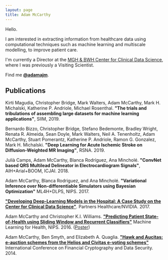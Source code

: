 ```yaml
---
layout: page
title: Adam McCarthy
---
```


Hello.

I am interested in extracting information from healthcare data using computational techniques such as machine learning and multiscale modelling, to improve patient care.

I'm currently a Director at the [MGH & BWH Center for Clinical Data Science](https://ccds.io/), where I was previously a Visiting Scientist.

Find me [**@adamajm**](https://twitter.com/adamajm).

<div class="divider"></div>

## Publications

Kirti Magudia, Christopher Bridge, Mark Walters, Adam McCarthy, Mark H. Michalski, Katherine P. Andriole, Michael Rosenthal. **"The trials and tribulations of assembling large datasets for machine learning applications"**, SIIM, 2019.

Bernardo Bizzo, Christopher Bridge, Stefano Bedemonte, Bradley Wright, Renata R. Almeida, Sean Doyle, Mark Walters, Neil A. Tenenholtz, Adam McCarthy, Stuart Pomerantz, Katherine P. Andriole, Ramon G. Gonzalez, Mark H. Michalski. **"Deep Learning for Acute Ischemic Stroke on Diffusion-Weighted MR Imaging"**, RSNA. 2019.

Julià Camps, Adam McCarthy, Blanca Rodríguez, Ana Mincholé. **"ConvNet based QRS Multilead Delineator in Electrocardiogram Signals"**, AIH+Arial+BOOM, ICJAI. 2018.

Adam McCarthy, Blanca Rodriguez, and Ana Minchol&eacute;. **"Variational Inference over Non-differentiable Simulators using Bayesian Optimization"** ML4H+DLPS, NIPS. 2017.

[**"Developing Deep-Learning Models in the Hospital: A Case Study on the Center for Clinical Data Science"**](/files/whitepaper.pdf). Partners Healthcare/NVIDIA. 2017.

Adam McCarthy and Christopher K.I. Williams. [**"Predicting Patient State-of-Health using Sliding Window and Recurrent Classifiers"**](/files/ml4hc-final-20161201.pdf) Machine Learning for Health, NIPS. 2016. ([Poster](/files/ml4hc-poster-final-20161201.pdf))

Adam McCarthy, Ben Smyth, and Elizabeth A. Quaglia. [**"Hawk and Aucitas: e-auction schemes from the Helios and Civitas e-voting schemes"**](/files/Smyth14-Hawk-and-Aucitas-auction-schemes.pdf) International Conference on Financial Cryptography and Data Security. 2014.
